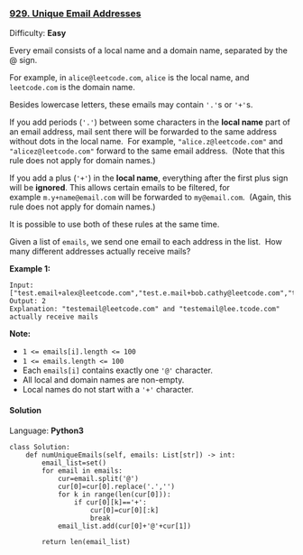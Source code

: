 ### [929\. Unique Email Addresses](https://leetcode.com/problems/unique-email-addresses/)

Difficulty: **Easy**


Every email consists of a local name and a domain name, separated by the @ sign.

For example, in `alice@leetcode.com`, `alice` is the local name, and `leetcode.com` is the domain name.

Besides lowercase letters, these emails may contain `'.'`s or `'+'`s.

If you add periods (`'.'`) between some characters in the **local name** part of an email address, mail sent there will be forwarded to the same address without dots in the local name.  For example, `"alice.z@leetcode.com"` and `"alicez@leetcode.com"` forward to the same email address.  (Note that this rule does not apply for domain names.)

If you add a plus (`'+'`) in the **local name**, everything after the first plus sign will be **ignored**. This allows certain emails to be filtered, for example `m.y+name@email.com` will be forwarded to `my@email.com`.  (Again, this rule does not apply for domain names.)

It is possible to use both of these rules at the same time.

Given a list of `emails`, we send one email to each address in the list.  How many different addresses actually receive mails? 


**Example 1:**

```
Input: ["test.email+alex@leetcode.com","test.e.mail+bob.cathy@leetcode.com","testemail+david@lee.tcode.com"]
Output: 2
Explanation: "testemail@leetcode.com" and "testemail@lee.tcode.com" actually receive mails
```

**Note:**

*   `1 <= emails[i].length <= 100`
*   `1 <= emails.length <= 100`
*   Each `emails[i]` contains exactly one `'@'` character.
*   All local and domain names are non-empty.
*   Local names do not start with a `'+'` character.


#### Solution

Language: **Python3**

```python3
class Solution:
    def numUniqueEmails(self, emails: List[str]) -> int:
        email_list=set()
        for email in emails:
            cur=email.split('@')
            cur[0]=cur[0].replace('.','')
            for k in range(len(cur[0])):
                if cur[0][k]=='+':
                    cur[0]=cur[0][:k]
                    break
            email_list.add(cur[0]+'@'+cur[1])
        
        return len(email_list)
```